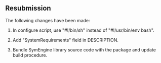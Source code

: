 
## Resubmission

The following changes have been made:

1. In configure script, use "#!/bin/sh" instead of "#!/usr/bin/env bash".

2. Add "SystemRequirements" field in DESCRIPTION.

3. Bundle SymEngine library source code with the package and update build
   procedure.
